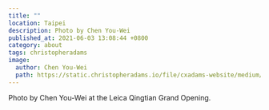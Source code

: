 ```yaml
---
title: ""
location: Taipei
description: Photo by Chen You-Wei
published_at: 2021-06-03 13:08:44 +0800
category: about
tags: christopheradams
image:
  author: Chen You-Wei
  path: https://static.christopheradams.io/file/cxadams-website/medium/nextcloud/Photos/Pictures/2019/20190125-1830_Taipei_LeicaQingtian/ChristopherAdams-2019-Taipei-by-ChenYouWei-IMG_9322.jpg
---
```


Photo by Chen You-Wei at the Leica Qingtian Grand Opening.
